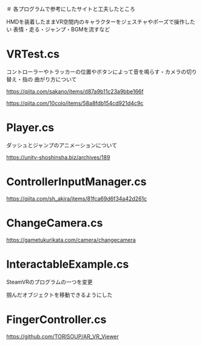 ＃ 各プログラムで参考にしたサイトと工夫したところ

HMDを装着したままVR空間内のキャラクターをジェスチャやポーズで操作したい
表情・走る・ジャンプ・BGMを流すなど

# VRTest.cs
コントローラーやトラッカーの位置やボタンによって音を鳴らす・カメラの切り替え・指の
曲がり方について

https://qiita.com/sakano/items/d87a9b11c23a9bbe166f

https://qiita.com/10colo/items/58a8fdb154cd921d4c9c


# Player.cs

ダッシュとジャンプのアニメーションについて

https://unity-shoshinsha.biz/archives/189

# ControllerInputManager.cs

https://qiita.com/sh_akira/items/81fca69d6f34a42d261c

# ChangeCamera.cs

https://gametukurikata.com/camera/changecamera

# InteractableExample.cs
SteamVRのプログラムの一つを変更

掴んだオブジェクトを移動できるようにした

# FingerController.cs

https://github.com/TORISOUP/AR_VR_Viewer

